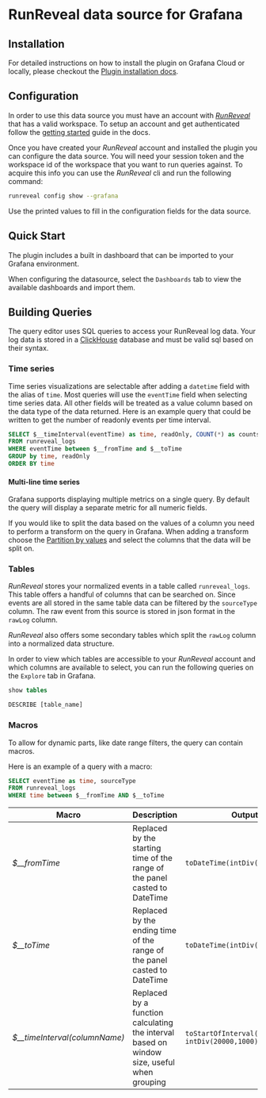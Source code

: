 # RunReveal data source for Grafana

## Installation

For detailed instructions on how to install the plugin on Grafana Cloud or
locally, please checkout the [Plugin installation docs](https://grafana.com/docs/grafana/latest/plugins/installation/).

## Configuration

In order to use this data source you must have an account with *[RunReveal](https://runreveal.com)* that has a valid workspace.
To setup an account and get authenticated follow the [getting started](https://docs.runreveal.com/getting-started/guides/quickstart) guide in the docs.

Once you have created your *RunReveal* account and installed the plugin you can configure the data source. You will need your session token and the workspace id of the workspace that you want to run queries against. To acquire this info you can use the *RunReveal* cli and run the following command:

```bash
runreveal config show --grafana
```

Use the printed values to fill in the configuration fields for the data source.

## Quick Start

The plugin includes a built in dashboard that can be imported to your Grafana environment. 

When configuring the datasource, select the `Dashboards` tab to view the available dashboards and import them.

## Building Queries

The query editor uses SQL queries to access your RunReveal log data. 
Your log data is stored in a 
[ClickHouse](https://clickhouse.com/docs/en/sql-reference/syntax) 
database and must be valid sql based on their syntax.

### Time series

Time series visualizations are selectable after adding a `datetime` field with the alias of `time`. Most queries will use the `eventTime` field when selecting time series data. All other fields will be treated as a value column based on the data type of the data returned. Here is an example query that could be written to get the number of readonly events per time interval.

```sql
SELECT $__timeInterval(eventTime) as time, readOnly, COUNT(*) as counts 
FROM runreveal_logs 
WHERE eventTime between $__fromTime and $__toTime 
GROUP by time, readOnly
ORDER BY time 
```

#### Multi-line time series

Grafana supports displaying multiple metrics on a single query. By default the query will display a separate metric for all numeric fields.

If you would like to split the data based on the values of a column you need to perform a transform on the query in Grafana.
When adding a transform choose the [Partition by values](https://grafana.com/docs/grafana/latest/panels-visualizations/query-transform-data/transform-data/?utm_source=grafana#partition-by-values) and select the columns that the data will be split on.

### Tables

*RunReveal* stores your normalized events in a table called `runreveal_logs`. This table offers a handful of columns that can be searched on. Since events are all stored in the same table data can be filtered by the `sourceType` column. The raw event from this source is stored in json format in the `rawLog` column.

*RunReveal* also offers some secondary tables which split the `rawLog` column into a normalized data structure.

In order to view which tables are accessible to your *RunReveal* account and which columns are available to select, you can run the following queries on the `Explore` tab in Grafana.

````sql
show tables

DESCRIBE [table_name]
````

### Macros

To allow for dynamic parts, like date range filters, the query can contain macros.

Here is an example of a query with a macro:
````sql
SELECT eventTime as time, sourceType
FROM runreveal_logs
WHERE time between $__fromTime AND $__toTime
````

| Macro                                        | Description                                                                                                                                                                         | Output example                                          |
|----------------------------------------------|-------------------------------------------------------------------------------------------------------------------------------------------------------------------------------------|---------------------------------------------------------|
| *$__fromTime*                                | Replaced by the starting time of the range of the panel casted to DateTime                                                                                                          | `toDateTime(intDiv(1415792726371,1000))`                |
| *$__toTime*                                  | Replaced by the ending time of the range of the panel casted to DateTime                                                                                                            | `toDateTime(intDiv(1415792726371,1000))`                |
| *$__timeInterval(columnName)*                | Replaced by a function calculating the interval based on window size, useful when grouping                                                                                          | `toStartOfInterval(column, INTERVAL intDiv(20000,1000) second)`         |

